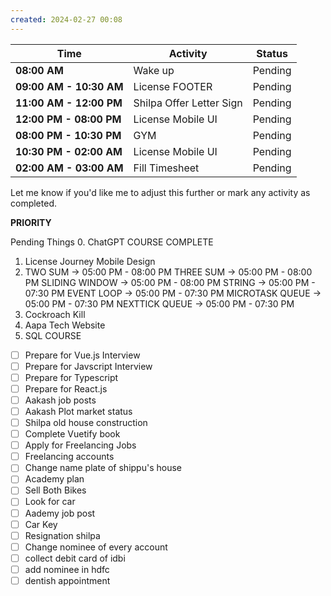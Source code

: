 ```yaml
---
created: 2024-02-27 00:08
---
```


|**Time**|**Activity**|**Status**|
|---|---|---|
|**08:00 AM**|Wake up|Pending|
|**09:00 AM - 10:30 AM**|License FOOTER|Pending|
|**11:00 AM - 12:00 PM**|Shilpa Offer Letter Sign|Pending|
|**12:00 PM - 08:00 PM**|License Mobile UI|Pending|
|**08:00 PM - 10:30 PM**|GYM|Pending|
|**10:30 PM - 02:00 AM**|License Mobile UI|Pending|
|**02:00 AM - 03:00 AM**|Fill Timesheet|Pending|

Let me know if you'd like me to adjust this further or mark any activity as completed.


**PRIORITY**

Pending Things
0. ChatGPT COURSE COMPLETE
1. License Journey Mobile Design
2. TWO SUM -> 05:00 PM - 08:00 PM
	THREE SUM -> 05:00 PM - 08:00 PM
	SLIDING WINDOW -> 05:00 PM - 08:00 PM
	STRING -> 05:00 PM - 07:30 PM
	EVENT LOOP -> 05:00 PM - 07:30 PM
	MICROTASK QUEUE -> 05:00 PM - 07:30 PM
	NEXTTICK QUEUE -> 05:00 PM - 07:30 PM
2. Cockroach Kill
3. Aapa Tech Website
4. SQL COURSE

- [ ] Prepare for Vue.js Interview
- [ ] Prepare for Javscript Interview
- [ ] Prepare for Typescript
- [ ] Prepare for React.js
- [ ] Aakash job posts
- [ ] Aakash Plot market status
- [ ] Shilpa old house construction
- [ ] Complete Vuetify book
- [ ] Apply for Freelancing Jobs
- [ ] Freelancing accounts
- [ ] Change name plate of shippu's house
- [ ] Academy plan
- [ ] Sell Both Bikes
- [ ] Look for car
- [ ] Aademy job post
- [ ] Car Key
- [ ] Resignation shilpa
- [ ] Change nominee of every account
- [ ] collect debit card of idbi
- [ ] add nominee in hdfc
- [ ] dentish appointment